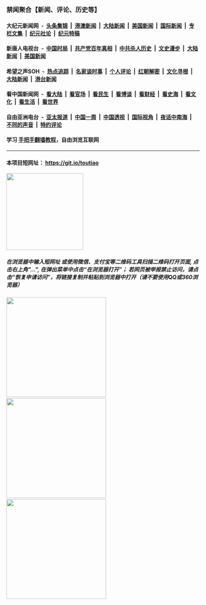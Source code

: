 ### 禁闻聚合【新闻、评论、历史等】

#### 大纪元新闻网 &nbsp;-&nbsp; [头条集锦](indexes/E头条集锦.md?t=02051655) &nbsp;|&nbsp; [港澳新闻](indexes/E港澳新闻.md?t=02051655)  &nbsp;|&nbsp; [大陆新闻](indexes/E大陆新闻.md?t=02051655) &nbsp;|&nbsp; [美国新闻](indexes/E美国新闻.md?t=02051655) &nbsp;|&nbsp; [国际新闻](indexes/E国际新闻.md?t=02051655) &nbsp;|&nbsp; [专栏文集](indexes/E专栏文集.md?t=02051655) &nbsp;|&nbsp; [纪元社论](indexes/E纪元社论.md?t=02051655) &nbsp;|&nbsp; [纪元特稿](indexes/E纪元特稿.md?t=02051655) 

#### 新唐人电视台 &nbsp;-&nbsp; [中国时局](indexes/N中国时局.md?t=02051655) &nbsp;|&nbsp; [共产党百年真相](indexes/N共产党百年真相.md?t=02051655) &nbsp;|&nbsp; [中共杀人历史](indexes/N中共杀人历史.md?t=02051655) &nbsp;|&nbsp; [文史漫步](indexes/N文史漫步.md?t=02051655) &nbsp;|&nbsp; [大陆新闻](indexes/N大陆新闻.md?t=02051655) &nbsp;|&nbsp; [美国新闻](indexes/N美国新闻.md?t=02051655)

#### 希望之声SOH &nbsp;-&nbsp; [热点追踪](indexes/H热点追踪.md?t=02051655) &nbsp;|&nbsp; [名家谈时事](indexes/H名家谈时事.md?t=02051655) &nbsp;|&nbsp; [个人评论](indexes/H个人评论.md?t=02051655)  &nbsp;|&nbsp; [红朝解密](indexes/H红朝解密.md?t=02051655) &nbsp;|&nbsp; [文化寻根](indexes/H文化寻根.md?t=02051655) &nbsp;|&nbsp; [大陆新闻](indexes/H大陆新闻.md?t=02051655) &nbsp;|&nbsp; [港台新闻](indexes/H港台新闻.md?t=02051655)

#### 看中国新闻网 &nbsp;-&nbsp; [看大陆](indexes/S看大陆.md?t=02051655) &nbsp;|&nbsp; [看官场](indexes/S看官场.md?t=02051655) &nbsp;|&nbsp; [看民生](indexes/S看民生.md?t=02051655)  &nbsp;|&nbsp; [看博谈](indexes/S看博谈.md?t=02051655) &nbsp;|&nbsp; [看财经](indexes/S看财经.md?t=02051655) &nbsp;|&nbsp; [看史海](indexes/S看史海.md?t=02051655) &nbsp;|&nbsp; [看文化](indexes/S看文化.md?t=02051655) &nbsp;|&nbsp; [看生活](indexes/S看生活.md?t=02051655) &nbsp;|&nbsp; [看世界](indexes/S看世界.md?t=02051655)

#### 自由亚洲电台 &nbsp;-&nbsp; [亚太报道](indexes/R亚太报道.md?t=02051655) &nbsp;|&nbsp; [中国一周](indexes/R中国一周.md?t=02051655) &nbsp;|&nbsp; [中国透视](indexes/R中国透视.md?t=02051655)  &nbsp;|&nbsp; [国际视角](indexes/R国际视角.md?t=02051655) &nbsp;|&nbsp; [夜话中南海](indexes/R夜话中南海.md?t=02051655) &nbsp;|&nbsp; [不同的声音](indexes/R不同的声音.md?t=02051655) &nbsp;|&nbsp; [特约评论](indexes/R特约评论.md?t=02051655)

#### 学习 [手把手翻墙教程](https://github.com/gfw-breaker/guides/wiki)，自由浏览互联网

----

#### 本项目短网址： https://git.io/toutiao
<img src="https://raw.githubusercontent.com/gfw-breaker/banned-news/master/scripts/img/qr.png" width="200px"/>  

##### 在浏览器中输入短网址 或使用微信、支付宝等二维码工具扫描二维码打开页面, 点击右上角"...", 在弹出菜单中点击“在浏览器打开”； 若网页被举报禁止访问，请点击“恢复申请访问”，将链接复制并粘贴到浏览器中打开（请不要使用QQ或360浏览器）

<img src="https://raw.githubusercontent.com/gfw-breaker/banned-news/master/scripts/img/1.png" width="260px"/> &nbsp; <img src="https://raw.githubusercontent.com/gfw-breaker/banned-news/master/scripts/img/2.png" width="260px"/> &nbsp; <img src="https://raw.githubusercontent.com/gfw-breaker/banned-news/master/scripts/img/3.png" width="260px"/>
